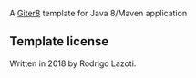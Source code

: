 A [Giter8][g8] template for Java 8/Maven application

Template license
----------------
Written in 2018 by Rodrigo Lazoti.

[g8]: http://www.foundweekends.org/giter8/
